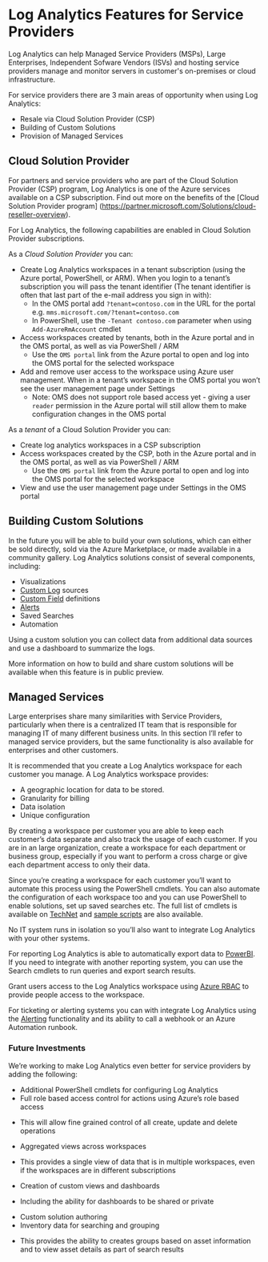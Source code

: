 <properties
	pageTitle="Log Analytics Features for Service Providers | Microsoft Azure"
	description="Log Analytics can help Managed Service Providers (MSPs), Large Enterprises, Independent Sofware Vendors (ISVs) and hosting service providers manage and monitor servers in customer's on-premises or cloud infrastructure."
	services="log-analytics"
	documentationCenter=""
	authors="richrundmsft"
	manager="jochan"
	editor=""/>

<tags
	ms.service="log-analytics"
	ms.workload="na"
	ms.tgt_pltfrm="na"
	ms.devlang="na"
	ms.topic="article"
	ms.date="05/16/2016"
	ms.author="richrund"/>

# Log Analytics Features for Service Providers

Log Analytics can help Managed Service Providers (MSPs), Large Enterprises, Independent Sofware Vendors (ISVs) and hosting service providers manage and monitor servers in customer's on-premises or cloud infrastructure.

For service providers there are 3 main areas of opportunity when using Log Analytics:

+	Resale via Cloud Solution Provider (CSP)
+	Building of Custom Solutions 
+	Provision of Managed Services

## Cloud Solution Provider

For partners and service providers who are part of the Cloud Solution Provider (CSP) program, Log Analytics is one of the Azure services available on a CSP subscription. 
Find out more on the benefits of the [Cloud Solution Provider program] (https://partner.microsoft.com/Solutions/cloud-reseller-overview). 

For Log Analytics, the following capabilities are enabled in Cloud Solution Provider subscriptions.

As a *Cloud Solution Provider* you can:

+ Create Log Analytics workspaces in a tenant subscription (using the Azure portal, PowerShell, or ARM). When you login to a tenant’s subscription you will pass the tenant identifier (The tenant identifier is often that last part of the e-mail address you sign in with):
  - In the OMS portal add `?tenant=contoso.com` in the URL for the portal e.g. `mms.microsoft.com/?tenant=contoso.com`
  - In PowerShell, use the `-Tenant contoso.com` parameter when using `Add-AzureRmAccount` cmdlet
+ Access workspaces created by tenants, both in the Azure portal and in the OMS portal, as well as via PowerShell / ARM
  - Use the `OMS portal` link from the Azure portal to open and log into the OMS portal for the selected workspace
+ Add and remove user access to the workspace using Azure user management. When in a tenant’s workspace in the OMS portal you won’t see the user management page under Settings
  - Note: OMS does not support role based access yet - giving a user `reader` permission in the Azure portal will still allow them to make configuration changes in the OMS portal

As a *tenant* of a Cloud Solution Provider you can:

+ Create log analytics workspaces in a CSP subscription
+ Access workspaces created by the CSP, both in the Azure portal and in the OMS portal, as well as via PowerShell / ARM
  -  Use the `OMS portal` link from the Azure portal to open and log into the OMS portal for the selected workspace
+ View and use the user management page under Settings in the OMS portal

## Building Custom Solutions
In the future you will be able to build your own solutions, which can either be sold directly, sold via the Azure Marketplace, or made available in a community gallery.
Log Analytics solutions consist of several components, including:

+ Visualizations
+ [Custom Log](log-analytics-data-sources-custom-logs.md) sources
+ [Custom Field](log-analytics-custom-fields.md) definitions
+ [Alerts](log-analytics-alerts.md)
+ Saved Searches
+ Automation

Using a custom solution you can collect data from additional data sources and use a dashboard to summarize the logs.

More information on how to build and share custom solutions will be available when this feature is in public preview.

## Managed Services

Large enterprises share many similarities with Service Providers, particularly when there is a centralized IT team that is responsible for managing IT of many different business units.
In this section I’ll refer to managed service providers, but the same functionality is also available for enterprises and other customers.

It is recommended that you create a Log Analytics workspace for each customer you manage. A Log Analytics workspace provides:

+	A geographic location for data to be stored. 
+	Granularity for billing 
+	Data isolation 
+ Unique configuration

By creating a workspace per customer you are able to keep each customer’s data separate and also track the usage of each customer. If you are in an large organization, create a workspace for each department or business group, especially if you want to perform a cross charge or give each department access to only their data.

Since you’re creating a workspace for each customer you’ll want to automate this process using the PowerShell cmdlets. You can also automate the configuration of each workspace too and you can use PowerShell to enable solutions, set up saved searches etc. The full list of cmdlets is available on [TechNet](https://msdn.microsoft.com/library/mt188224.aspx) and [sample scripts](log-analytics-powershell-workspace-configuration.md) are also available. 

No IT system runs in isolation so you’ll also want to integrate Log Analytics with your other systems.

For reporting Log Analytics is able to automatically export data to [PowerBI](log-analytics-powerbi.md). If you need to integrate with another reporting system, you can use the Search cmdlets to run queries and export search results.

Grant users access to the Log Analytics workspace using [Azure RBAC](../active-directory/role-based-access-control-manage-access-powershell.md) to provide people access to the workspace.  

For ticketing or alerting systems you can with integrate Log Analytics using the [Alerting](log-analytics-alerts.md) functionality and its ability to call a webhook or an Azure Automation runbook. 

### Future Investments

We’re working to make Log Analytics even better for service providers by adding the following:

+	Additional PowerShell cmdlets for configuring Log Analytics
+	Full role based access control for actions using Azure’s role based access
  -	This will allow fine grained control of all create, update and delete operations
+	Aggregated views across workspaces
  -	This provides a single view of data that is in multiple workspaces, even if the workspaces are in different subscriptions
+	Creation of custom views and dashboards
  -	Including the ability for dashboards to be shared or private
+	Custom solution authoring
+	Inventory data for searching and grouping
  -	This provides the ability to creates groups based on asset information and to view asset details as part of search results
